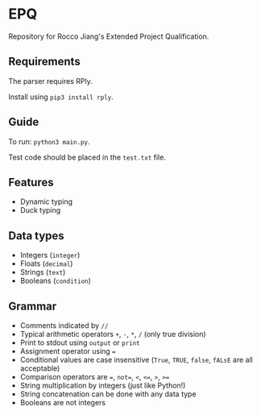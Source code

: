 # EPQ
Repository for Rocco Jiang's Extended Project Qualification.

## Requirements
The parser requires RPly.

Install using `pip3 install rply`.

## Guide
To run: `python3 main.py`.

Test code should be placed in the `test.txt` file.

## Features
- Dynamic typing
- Duck typing

## Data types
- Integers (`integer`)
- Floats (`decimal`)
- Strings (`text`)
- Booleans (`condition`)

## Grammar
- Comments indicated by `//`
- Typical arithmetic operators `+`, `-`, `*`, `/` (only true division)
- Print to stdout using `output` or `print`
- Assignment operator using `=`
- Conditional values are case insensitive (`True`, `TRUE`, `false`, `fALsE` are all acceptable)
- Comparison operators are `=`, `not=`, `<`, `<=`, `>`, `>=`
- String multiplication by integers (just like Python!)
- String concatenation can be done with any data type
- Booleans are not integers
